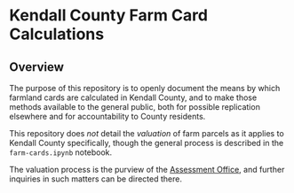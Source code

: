 # Kendall County Farm Card Calculations

## Overview
The purpose of this repository is to openly document the means by which farmland cards are calculated in Kendall County, and to make those methods available to the general public, both for possible replication elsewhere and for accountability to County residents.

This repository does *not* detail the *valuation* of farm parcels as it applies to Kendall County specifically, though the general process is described in the `farm-cards.ipynb` notebook.

The valuation process is the purview of the [Assessment Office](https://kendallcountyil.gov/offices/assessments), and further inquiries in such matters can be directed there.